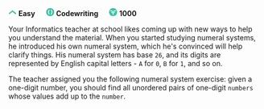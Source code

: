 ﻿![difficulty_icon](https://github.com/PWrGitHub194238/CodeSignal/blob/master/difficulty_easy.png) **Easy** &emsp; ![type_icon](https://github.com/PWrGitHub194238/CodeSignal/blob/master/type.png) **Codewriting** &emsp; ![points_icon](https://github.com/PWrGitHub194238/CodeSignal/blob/master/points.png) **1000**

Your Informatics teacher at school likes coming up with new ways to help you understand the material. When you started studying numeral systems, he introduced his own numeral system, which he's convinced will help clarify things. His numeral system has base `26`, and its digits are represented by English capital letters - `A` for `0`, `B` for `1`, and so on.

The teacher assigned you the following numeral system exercise: given a one-digit number, you should find all unordered pairs of one-digit `numbers` whose values add up to the `number`.